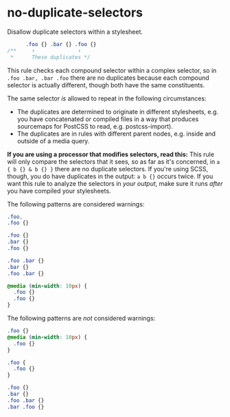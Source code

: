 # no-duplicate-selectors

Disallow duplicate selectors within a stylesheet.

```css
      .foo {} .bar {} .foo {}
/**     ↑              ↑
 *      These duplicates */
```

This rule checks each compound selector within a complex selector,
so in `.foo .bar, .bar .foo` there are no duplicates because
each compound selector is actually different, though both have the same
constituents.

The same selector *is* allowed to repeat in the following circumstances:

- The duplicates are determined to originate in different stylesheets,
  e.g. you have concatenated or compiled files in a way that produces
  sourcemaps for PostCSS to read, e.g. postcss-import).
- The duplicates are in rules with different parent nodes,
  e.g. inside and outside of a media query.

**If you are using a processor that modifies selectors, read this:**
This rule will only compare the selectors that it sees, so as far as it's
concerned, in `a { b {} & b {} }` there are no duplicate selectors. If you're
using SCSS, though, you do have duplicates in the output: `a b {}` occurs twice.
If you want this rule to analyze the selectors in *your output*, make sure
it runs *after* you have compiled your stylesheets.

The following patterns are considered warnings:

```css
.foo,
.foo {}
```

```css
.foo {}
.bar {}
.foo {}
```

```css
.foo .bar {}
.bar {}
.foo .bar {}
```

```css
@media (min-width: 10px) {
  .foo {}
  .foo {}
}
```

The following patterns are *not* considered warnings:

```css
.foo {}
@media (min-width: 10px) {
  .foo {}
}
```

```css
.foo {
  .foo {}
}
```

```css
.foo {}
.bar {}
.foo .bar {}
.bar .foo {}
```
